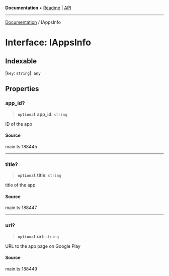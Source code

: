**Documentation** • [Readme](../README.md) \| [API](../globals.md)

***

[Documentation](../README.md) / IAppsInfo

# Interface: IAppsInfo

## Indexable

 \[`key`: `string`\]: `any`

## Properties

### app\_id?

> **`optional`** **app\_id**: `string`

ID of the app

#### Source

main.ts:188445

***

### title?

> **`optional`** **title**: `string`

title of the app

#### Source

main.ts:188447

***

### url?

> **`optional`** **url**: `string`

URL to the app page on Google Play

#### Source

main.ts:188449
